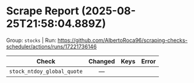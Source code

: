 # Scrape Report (2025-08-25T21:58:04.889Z)

Group: `stocks`  |  Run: https://github.com/AlbertoRoca96/scraping-checks-scheduler/actions/runs/17221736146

| Check | Changed | Keys | Error |
|---|:---:|:--|:--|
| `stock_ntdoy_global_quote` | — |  |  |
